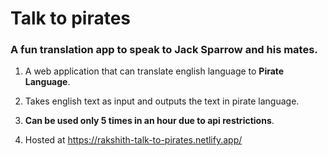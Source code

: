 # Talk to pirates

### A fun translation app to speak to Jack Sparrow and his mates.

1. A web application that can translate english language to **Pirate Language**.

2. Takes english text as input and outputs the text in pirate language.

3. **Can be used only 5 times in an hour due to api restrictions**.

4. Hosted at https://rakshith-talk-to-pirates.netlify.app/
